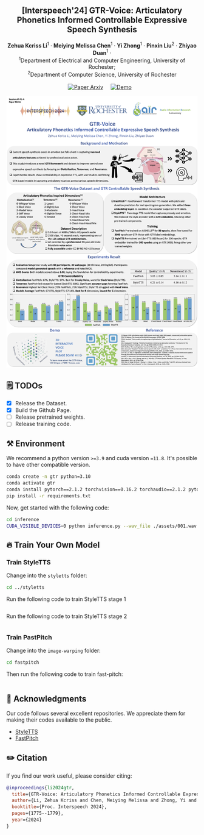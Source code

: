 <p align="center">

  <h2 align="center">[Interspeech'24] GTR-Voice: Articulatory Phonetics Informed Controllable Expressive Speech Synthesis </h2>
  <p align="center">
    <strong>Zehua Kcriss Li</strong></a><sup>1</sup>
    · 
    <strong>Meiying Melissa Chen</strong></a><sup>1</sup>
    · 
    <strong>Yi Zhong</strong></a><sup>1</sup>
    ·
    <strong>Pinxin Liu</strong></a><sup>2</sup>
    ·
    <strong>Zhiyao Duan</strong></a><sup>1</sup>
    ·
    <br>
    <sup>1</sup>Department of Electrical and Computer Engineering, University of Rochester; 
    <br>
    <sup>2</sup>Department of Computer Science, University of Rochester
    <br>
    </br>
        <a href="https://arxiv.org/pdf/2406.10514v1">
        <img src='https://camo.githubusercontent.com/d8617043c5be969759376b28adaf0620c3360f34567782a825b13e9945717a7a/68747470733a2f2f696d672e736869656c64732e696f2f62616467652f61725869762d50617065722d253343434f4c4f522533452e737667' alt='Paper Arxiv'></a> &nbsp; &nbsp; 
        <a href='https://demo.gtr-voice.com/'>
        <img src='https://img.shields.io/badge/Webpage-Demo-orange' alt='Demo'></a> &nbsp;&nbsp;

  </p>
    </p>
<div align="center">
  <img src="./assets/gtr_poster.png" alt="GTR-Voice"></a>
</div>

## 🗒 TODOs
- [x] Release the Dataset.
- [x] Build the Github Page.
- [ ] Release pretrained weights.
- [ ] Release training code.

## ⚒️ Environment
We recommend a python version ```>=3.9``` and cuda version ```=11.8```. It's possible to have other compatible version.

```bash
conda create -n gtr python=3.10
conda activate gtr
conda install pytorch==2.1.2 torchvision==0.16.2 torchaudio==2.1.2 pytorch-cuda=11.8 -c pytorch -c nvidia
pip install -r requirements.txt
```

Now, get started with the following code:

```bash
cd inference
CUDA_VISIBLE_DEVICES=0 python inference.py --wav_file ./assets/001.wav --init_frame ./assets/001.png
```

## 🔥 Train Your Own Model


### Train StyleTTS
Change into the ```styletts``` folder:

```bash
cd ../styletts
```

Run the following code to train StyleTTS stage 1

```bash

```

Run the following code to train StyleTTS stage 2
  
```bash

```


### Train PastPitch
Change into the ```image-warping``` folder:

```bash
cd fastpitch
```

Then run the following code to train fast-pitch:

```bash 

```



## 🙏 Acknowledgments

Our code follows several excellent repositories. We appreciate them for making their codes available to the public.
* [StyleTTS](https://github.com/yl4579/StyleTTS)
* [FastPitch](https://github.com/NVIDIA/DeepLearningExamples/tree/master/PyTorch/SpeechSynthesis/FastPitch)


## ✏️ Citation
If you find our work useful, please consider citing:
```BibTeX
@inproceedings{li2024gtr,
  title={GTR-Voice: Articulatory Phonetics Informed Controllable Expressive Speech Synthesis},
  author={Li, Zehua Kcriss and Chen, Meiying Melissa and Zhong, Yi and Liu, Pinxin and Duan, Zhiyao},
  booktitle={Proc. Interspeech 2024},
  pages={1775--1779},
  year={2024}
}
```



